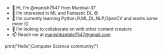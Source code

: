 - 👋 Hi, I’m @manish7547 from Mumbai-37
- 👀 I’m interested in ML and Fantastic DL 😍
- 🌱 I’m currently learning Python,R,ML,DL,NLP,OpenCV and wants some more 😏
- 💞️ I’m looking to collaborate on with other content creators
- 📫 Reach me at 
manishkamble7547@gmail.com

print("Hello",Computer Science community!")
<!---
manish7547/manish7547 is a ✨ special ✨ repository because its `README.md` (this file) appears on your GitHub profile.
You can click the Preview link to take a look at your changes.
--->

